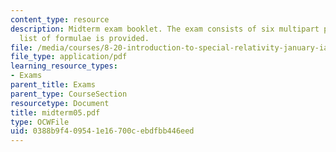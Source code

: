 ```yaml
---
content_type: resource
description: Midterm exam booklet. The exam consists of six multipart problems. A
  list of formulae is provided.
file: /media/courses/8-20-introduction-to-special-relativity-january-iap-2005/0388b9f409541e16700cebdfbb446eed_midterm05.pdf
file_type: application/pdf
learning_resource_types:
- Exams
parent_title: Exams
parent_type: CourseSection
resourcetype: Document
title: midterm05.pdf
type: OCWFile
uid: 0388b9f4-0954-1e16-700c-ebdfbb446eed
---
```

